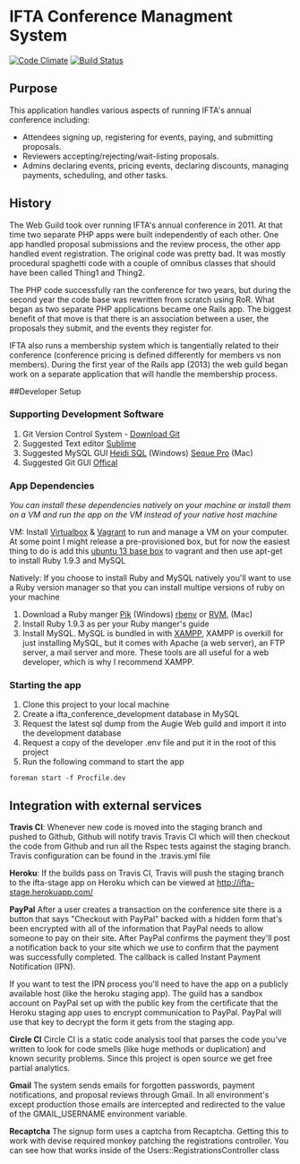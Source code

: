 IFTA Conference Managment System
=========================

[![Code Climate](https://codeclimate.com/github/awguild/ifta.png)](https://codeclimate.com/github/awguild/ifta)
[![Build Status](https://travis-ci.org/awguild/ifta.png?branch=heroku)](https://travis-ci.org/awguild/ifta)


## Purpose
This application handles various aspects of running IFTA's annual conference including:

* Attendees signing up, registering for events, paying, and submitting proposals.
* Reviewers accepting/rejecting/wait-listing proposals.
* Admins declaring events, pricing events, declaring discounts, managing payments, scheduling, and other tasks. 

## History
The Web Guild took over running IFTA's annual conference in 2011.  At that time two separate PHP apps were built independently of each other. One app handled proposal submissions and the review process, the other app handled event registration.  The original code was pretty bad.  It was mostly procedural spaghetti code with a couple of omnibus classes that should have been called Thing1 and Thing2.  

The PHP code successfully ran the conference for two years, but during the second year the code base was rewritten from scratch using RoR. What began as two separate PHP applications became one Rails app.  The biggest benefit of that move is that there is an association between a user, the proposals they submit, and the events they register for.

IFTA also runs a membership system which is tangentially related to their conference (conference pricing is defined differently for members vs non members).  During the first year of the Rails app (2013) the web guild began work on a separate application that will handle the membership process.   


##Developer Setup

### Supporting Development Software
1. Git Version Control System - [Download Git](http://git-scm.com/downloads)
1. Suggested Text editor [Sublime](http://www.sublimetext.com/2)
1. Suggested MySQL GUI [Heidi SQL](http://www.heidisql.com/download.php) (Windows) [Seque Pro](http://www.sequelpro.com/) (Mac)
1. Suggested Git GUI [Offical](http://git-scm.com/downloads/guis)

### App Dependencies
*You can install these dependencies natively on your machine or install them on a VM and run the app on the VM instead of your native host machine*

VM:  Install [Virtualbox](https://www.virtualbox.org/wiki/Downloads) & [Vagrant](http://www.vagrantup.com/) to run and manage a VM on your computer.  At some point I might release a pre-provisioned box, but for now the easiest thing to do is add this [ubuntu 13 base box](http://brennovich.s3.amazonaws.com/saucy64_vmware_fusion.box) to  vagrant and then use apt-get to install Ruby 1.9.3 and MySQL 

Natively: If you choose to install Ruby and MySQL natively you'll want to use a Ruby version manager so that you can install multipe versions of ruby on your machine

1. Download a Ruby manger [Pik](http://rubyinstaller.org/add-ons/pik/) (Windows)  [rbenv](https://github.com/sstephenson/rbenv) or [RVM](https://rvm.io/rvm/install), (Mac) 
1. Install Ruby 1.9.3 as per your Ruby manger's guide
1. Install MySQL. MySQL is bundled in with [XAMPP](http://www.apachefriends.org/en/xampp.html), XAMPP is overkill for just installing MySQL, but it comes with Apache (a web server), an FTP server, a mail server and more.  These tools are all useful for a web developer, which is why I recommend XAMPP.


### Starting the app
1. Clone this project to your local machine
1. Create a ifta_conference_development database in MySQL
1. Request the latest sql dump from the Augie Web guild and import it into the development database
1. Request a copy of the developer .env file and put it in the root of this project
1. Run the following command to start the app
```
foreman start -f Procfile.dev
```

## Integration with external services
**Travis CI**: Whenever new code is moved into the staging branch and pushed to Github, Github will notify travis Travis CI which will then checkout the code from Github and run all the Rspec tests against the staging branch.  Travis configuration can be found in the .travis.yml file

**Heroku**: If the builds pass on Travis CI, Travis will push the staging branch to the ifta-stage app on Heroku which can be viewed at http://ifta-stage.herokuapp.com/

**PayPal** After a user creates a transaction on the conference site there is a button that says "Checkout with PayPal" backed with a hidden form that's been encrypted with all of the information that PayPal needs to allow someone to pay on their site. After PayPal confirms the payment they'll post a notification back to your site which we use to confirm that the payment was successfully completed. The callback is called Instant Payment Notification (IPN). 

If you want to test the IPN process you'll need to have the app on a publicly available host (like the heroku staging app). The guild has a sandbox account on PayPal set up with the public key from the certificate that the Heroku staging app uses to encrypt communication to PayPal. PayPal will use that key to decrypt the form it gets from the staging app.

**Circle CI** Circle CI is a static code analysis tool that parses the code you've written to look for code smells (like huge methods or duplication)  and known security problems. Since this project is open source we get free partial analytics. 

**Gmail** The system sends emails for forgotten passwords, payment notifications, and proposal reviews through Gmail. In all environment's except production those emails are intercepted and redirected to the value of the GMAIL_USERNAME environment variable.

**Recaptcha** The signup form uses a captcha from Recaptcha. Getting this to work with devise required monkey patching the registrations controller. You can see how that works inside of the Users::RegistrationsController class